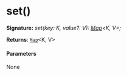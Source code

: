 # set()





**Signature:** _set(key: K, value?: V): [Map](../../es6-collections.api/interface/map.md)<K, V>;_

**Returns**: [`Map`](../../es6-collections.api/interface/map.md)<K, V>





#### Parameters
None


